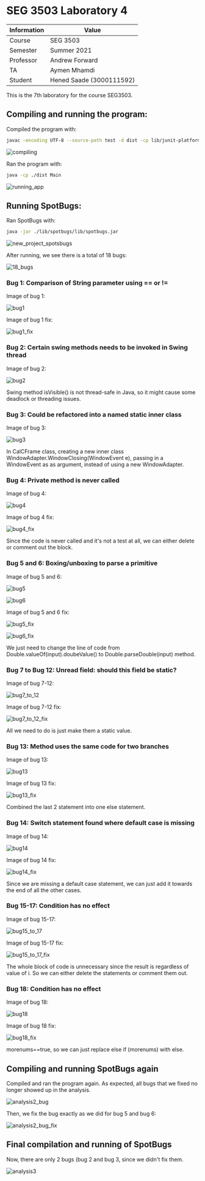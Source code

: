 # SEG 3503 Laboratory 4

| Information | Value |
| --- | --- |
| Course | SEG 3503 |
| Semester | Summer 2021 |
| Professor | Andrew Forward |
| TA | Aymen Mhamdi |
| Student | Hened Saade (3000111592) |

This is the 7th laboratory for the course SEG3503.

## Compiling and running the program:

Compiled the program with:
```bash
javac -encoding UTF-8 --source-path test -d dist -cp lib/junit-platform-console-standalone-1.7.1.jar test/*.java src/*.java
```
![compiling](https://user-images.githubusercontent.com/55165910/126541762-8e0c269f-bd73-4902-817f-8b9df90c427e.png)

Ran the program with:
```bash
java -cp ./dist Main
```
![running_app](https://user-images.githubusercontent.com/55165910/126541814-b5905b02-f072-4f74-b2c1-4ad303fe3c08.png)

## Running SpotBugs:

Ran SpotBugs with:
```bash
java -jar ./lib/spotbugs/lib/spotbugs.jar 
```
![new_project_spotsbugs](https://user-images.githubusercontent.com/55165910/126541893-5daa117f-67bb-4509-8fda-14d61bfa2663.png)

After running, we see there is a total of 18 bugs:

![18_bugs](https://user-images.githubusercontent.com/55165910/126541922-52815d35-55cc-4207-ac40-f82f5af371e0.png)

### Bug 1: Comparison of String parameter using == or !=

Image of bug 1:

![bug1](https://user-images.githubusercontent.com/55165910/126541949-272e5bf3-e3ed-427e-9366-8a5154b95dab.png)

Image of bug 1 fix:

![bug1_fix](https://user-images.githubusercontent.com/55165910/126541975-761743f7-ec20-4d26-acdd-3b3be775575a.png)

### Bug 2: Certain swing methods needs to be invoked in Swing thread

Image of bug 2:

![bug2](https://user-images.githubusercontent.com/55165910/126541987-8f755e50-e532-4388-a670-b6d0ec8e4bd2.png)

Swing method isVisible() is not thread-safe in Java, so it might cause some deadlock or threading issues.

### Bug 3: Could be refactored into a named static inner class

Image of bug 3:

![bug3](https://user-images.githubusercontent.com/55165910/126542023-f2a72dbe-df76-4993-98d6-19faf6b3c6fd.png)

In CalCFrame class, creating a new inner class WindowAdapter.WindowClosing(WindowEvent e), passing in a WindowEvent as as argument, instead of using a new WindowAdapter. 

### Bug 4: Private method is never called

Image of bug 4:

![bug4](https://user-images.githubusercontent.com/55165910/126542043-b730c314-5bdc-4f17-bc6b-8c28bcad4d97.png)

Image of bug 4 fix:

![bug4_fix](https://user-images.githubusercontent.com/55165910/126542053-92246045-c464-4cdf-89e8-b1394c50173d.png)

Since the code is never called and it's not a test at all, we can either delete or comment out the block.

### Bug 5 and 6: Boxing/unboxing to parse a primitive

Image of bug 5 and 6:

![bug5](https://user-images.githubusercontent.com/55165910/126542068-4d0a0fad-c399-4dbd-a42b-10def8478b37.png)

![bug6](https://user-images.githubusercontent.com/55165910/126542091-25224947-5d0c-4bb2-b289-a3497204f156.png)

Image of bug 5 and 6 fix:

![bug5_fix](https://user-images.githubusercontent.com/55165910/126542108-90bf2585-479f-4345-8160-3ad16ca2d01b.png)

![bug6_fix](https://user-images.githubusercontent.com/55165910/126542117-af8975b8-b189-45c1-94f3-cd18e230eba3.png)

We just need to change the line of code from Double.valueOf(input).doubeValue() to Double.parseDouble(input) method.

### Bug 7 to Bug 12: Unread field: should this field be static?

Image of bug 7-12:

![bug7_to_12](https://user-images.githubusercontent.com/55165910/126542143-bc30cc92-99f3-4b1a-bb60-1acf41da647e.png)

Image of bug 7-12 fix:

![bug7_to_12_fix](https://user-images.githubusercontent.com/55165910/126542164-3d608ed3-a283-4282-9fa9-a7c8731b34ea.png)

All we need to do is just make them a static value.

### Bug 13: Method uses the same code for two branches

Image of bug 13:

![bug13](https://user-images.githubusercontent.com/55165910/126542174-bc0c4994-653c-4666-92a8-142744e7c825.png)

Image of bug 13 fix:

![bug13_fix](https://user-images.githubusercontent.com/55165910/126542182-6b953a95-c348-475d-9bf6-745ff8045dff.png)

Combined the last 2 statement into one else statement. 

### Bug 14: Switch statement found where default case is missing

Image of bug 14:

![bug14](https://user-images.githubusercontent.com/55165910/126542196-033287f7-846d-4d4d-a241-e2e9aaf1e602.png)

Image of bug 14 fix:

![bug14_fix](https://user-images.githubusercontent.com/55165910/126542206-0ee6c9cf-4eee-47e5-a96e-53e94aed241a.png)

Since we are missing a default case statement, we can just add it towards the end of all the other cases. 

### Bug 15-17: Condition has no effect

Image of bug 15-17:

![bug15_to_17](https://user-images.githubusercontent.com/55165910/126542234-56c16f66-5e36-43f6-9abc-f8c7bf7ce881.png)

Image of bug 15-17 fix:

![bug15_to_17_fix](https://user-images.githubusercontent.com/55165910/126542244-9afdfb7b-23b3-447d-a77e-07bc1d917cbd.png)

The whole block of code is unnecessary since the result is regardless of value of i. So we can either delete the statements or comment them out. 

### Bug 18: Condition has no effect 

Image of bug 18:

![bug18](https://user-images.githubusercontent.com/55165910/126542265-0e2bc13f-7433-4220-b100-5416ee6764de.png)

Image of bug 18 fix:

![bug18_fix](https://user-images.githubusercontent.com/55165910/126542277-bd6f2df6-1af2-4243-8c35-d0d764054ac8.png)

morenums==true, so we can just replace else if (morenums) with else.

## Compiling and running SpotBugs again
Compiled and ran the program again. As expected, all bugs that we fixed no longer showed up in the analysis. 

![analysis2_bug](https://user-images.githubusercontent.com/55165910/126542312-cb69ae9c-7efd-4ce5-a645-7b7e87f214bc.png)

Then, we fix the bug exactly as we did for bug 5 and bug 6:

![analysis2_bug_fix](https://user-images.githubusercontent.com/55165910/126542322-08a83f5a-7d3b-4c14-b09f-74aa4611ed1b.png)

## Final compilation and running of SpotBugs

Now, there are only 2 bugs (bug 2 and bug 3, since we didn't fix them. 

![analysis3](https://user-images.githubusercontent.com/55165910/126542330-1ee834bc-0d8e-4e18-8263-9add5b4ed8e4.png)

